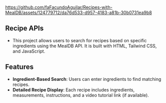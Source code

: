 https://github.com/faFacundoAguilar/Recipes-with-MealDB/assets/124779712/da76d533-d957-4183-a81b-30b0731ea9b8
## Recipe APIs
- This project allows users to search for recipes based on specific ingredients using the MealDB API. It is built with HTML, Tailwind CSS, and JavaScript.
 ## Features
- **Ingredient-Based Search**: Users can enter ingredients to find matching recipes.
- **Detailed Recipe Display**: Each recipe includes ingredients, measurements, instructions, and a video tutorial link (if available).
